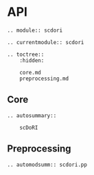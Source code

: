 # API

```{eval-rst}
.. module:: scdori
```

```{eval-rst}
.. currentmodule:: scdori

.. toctree::
    :hidden:

    core.md
    preprocessing.md
```

## Core

```{eval-rst}
.. autosummary::

    scDoRI
```

## Preprocessing

```{eval-rst}
.. automodsumm:: scdori.pp
```

